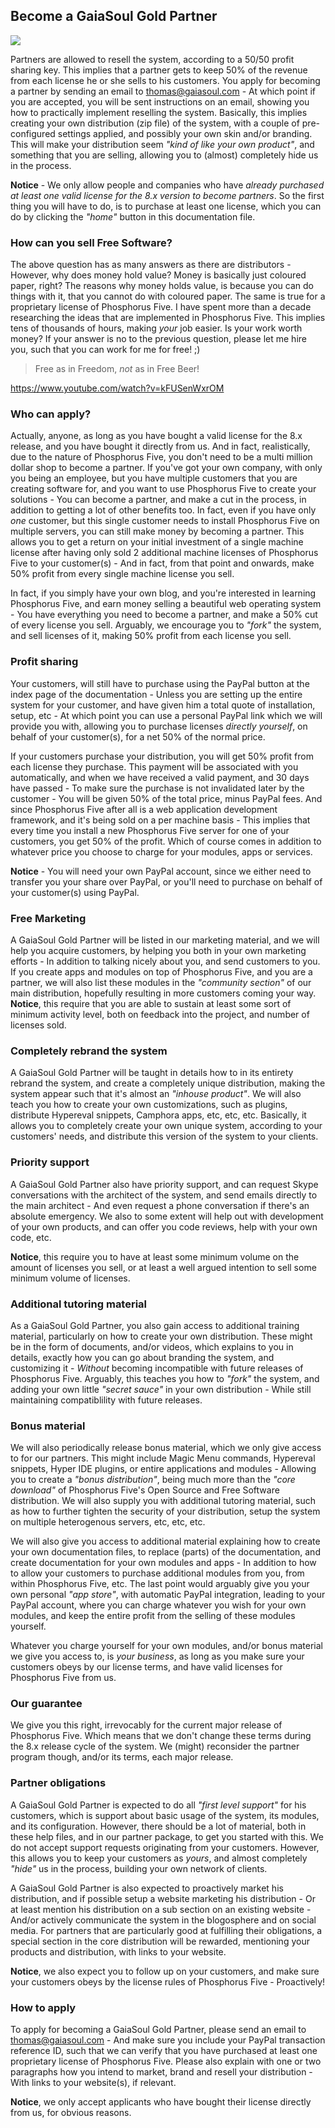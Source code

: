 ## Become a GaiaSoul Gold Partner

<img class="desktop-help-icon-image" src="/modules/desktop/media/logo.svg" />

Partners are allowed to resell the system, according to a 50/50 profit sharing key. This implies that
a partner gets to keep 50% of the revenue from each license he or she sells to his customers.
You apply for becoming a partner by sending an email to thomas@gaiasoul.com - At which point if you are accepted,
you will be sent instructions on an email, showing you how to practically implement reselling the system.
Basically, this implies creating your own distribution (zip file) of the system, with a couple of pre-configured
settings applied, and possibly your own skin and/or branding. This will make your distribution seem
_"kind of like your own product"_, and something that you are selling, allowing you to (almost) completely
hide us in the process.

**Notice** - We only allow people and companies who have _already purchased at least one valid license for the
8.x version to become partners_. So the first thing you will have to do, is to purchase at least one license,
which you can do by clicking the _"home"_ button in this documentation file.

### How can you sell Free Software?

The above question has as many answers as there are distributors - However, why does money hold value?
Money is basically just coloured paper, right? The reasons why money holds value, is because you
can do things with it, that you cannot do with coloured paper. The same is true for a proprietary
license of Phosphorus Five. I have spent more than a decade researching the ideas that are implemented
in Phosphorus Five. This implies tens of thousands of hours, making _your_ job easier. Is your work
worth money? If your answer is no to the previous question, please let me hire you, such that you can
work for me for free! ;)

> Free as in Freedom, _not_ as in Free Beer!

https://www.youtube.com/watch?v=kFUSenWxrOM

### Who can apply?

Actually, anyone, as long as you have bought a valid license for the 8.x release, and you have bought it directly
from us. And in fact, realistically, due to the nature of Phosphorus Five, you don't need to be a multi million
dollar shop to become a partner. If you've got your own company, with only you being an employee, but you have
multiple customers that you are creating software for, and you want to use Phosphorus Five to create your
solutions - You can become a partner, and make a cut in the process, in addition to getting a lot of other
benefits too. In fact, even if you have only _one_ customer, but this single customer needs to install
Phosphorus Five on multiple servers, you can still make money by becoming a partner. This allows you to
get a return on your initial investment of a single machine license after having only sold 2 additional
machine licenses of Phosphorus Five to your customer(s) - And in fact, from that
point and onwards, make 50% profit from every single machine license you sell.

In fact, if you simply have your own blog, and you're interested in learning Phosphorus Five, and earn money
selling a beautiful web operating system - You have everything you need to become a partner, and make a 50% cut
of every license you sell. Arguably, we encourage you to _"fork"_ the system, and sell licenses of it, making
50% profit from each license you sell.

### Profit sharing

Your customers, will still have to purchase using the PayPal button at the index page of the documentation -
Unless you are setting up the entire system for your customer, and have given him a total quote of installation,
setup, etc - At which point you can use a personal PayPal link which we will provide you with, allowing you
to purchase licenses _directly yourself_, on behalf of your customer(s), for a net 50% of the normal price.

If your customers purchase your distribution, you will get 50% profit from each license they purchase. This
payment will be associated with you automatically, and when we have received a valid payment, and 30 days
have passed - To make sure the purchase is not invalidated later by the customer - You will be given 50% of
the total price, minus PayPal fees. And since Phosphorus Five after all is a web application development
framework, and it's being sold on a per machine basis - This implies that every time you install a new
Phosphorus Five server for one of your customers, you get 50% of the profit. Which of course comes in
addition to whatever price you choose to charge for your modules, apps or services.

**Notice** - You will need your own PayPal account, since we either need to transfer you your share over PayPal,
or you'll need to purchase on behalf of your customer(s) using PayPal.

### Free Marketing

A GaiaSoul Gold Partner will be listed in our marketing material, and we will help you acquire customers, by
helping you both in your own marketing efforts - In addition to talking nicely about you, and send customers
to you. If you create apps and modules on top of Phosphorus Five, and you are a partner, we will also list these
modules in the _"community section"_ of our main distribution, hopefully resulting in more customers coming
your way. **Notice**, this require that you are able to sustain at least some sort of minimum activity level,
both on feedback into the project, and number of licenses sold.

### Completely rebrand the system

A GaiaSoul Gold Partner will be taught in details how to in its entirety rebrand the system, and create a
completely unique distribution, making the system appear such that it's almost an _"inhouse product"_. We
will also teach you how to create your own customizations, such as plugins, distribute Hypereval snippets,
Camphora apps, etc, etc, etc. Basically, it allows you to completely create your own unique system, according
to your customers' needs, and distribute this version of the system to your clients.

### Priority support

A GaiaSoul Gold Partner also have priority support, and can request Skype conversations with the architect of
the system, and send emails directly to the main architect - And even request a phone conversation if there's
an absolute emergency. We also to some extent will help out with development of your own products, and can
offer you code reviews, help with your own code, etc.

**Notice**, this require you to have at least some minimum volume on the amount of licenses you sell, or at
least a well argued intention to sell some minimum volume of licenses.

### Additional tutoring material

As a GaiaSoul Gold Partner, you also gain access to additional training material, particularly on how to create
your own distribution. These might be in the form of documents, and/or videos, which explains to you in details,
exactly how you can go about branding the system, and customizing it - _Without_ becoming incompatible with future
releases of Phosphorus Five. Arguably, this teaches you how to _"fork"_ the system, and adding your own little
_"secret sauce"_ in your own distribution - While still maintaining compatiblility with future releases.

### Bonus material

We will also periodically release bonus material, which we only give access to for our partners. This might include
Magic Menu commands, Hypereval snippets, Hyper IDE plugins, or entire applications and modules - Allowing you
to create a _"bonus distribution"_, being much more than the _"core download"_ of Phosphorus Five's Open Source
and Free Software distribution. We will also supply you with additional tutoring material, such as how to
further tighten the security of your distribution, setup the system on multiple heterogenous servers, etc, etc,
etc.

We will also give you access to additional material explaining how to create your own documentation files, to
replace (parts) of the documentation, and create documentation for your own modules and apps - In addition to
how to allow your customers to purchase additional modules from you, from within Phosphorus Five, etc. The last
point would arguably give you your own personal _"app store"_, with automatic PayPal integration, leading to your
PayPal account, where you can charge whatever you wish for your own modules, and keep the entire profit from
the selling of these modules yourself.

Whatever you charge yourself for your own modules, and/or bonus material we give you access to, is _your business_,
as long as you make sure your customers obeys by our license terms, and have valid licenses for Phosphorus Five
from us.

### Our guarantee

We give you this right, irrevocably for the current major release of Phosphorus Five. Which means that we don't
change these terms during the 8.x release cycle of the system. We (might) reconsider the partner program though,
and/or its terms, each major release.

### Partner obligations

A GaiaSoul Gold Partner is expected to do all _"first level support"_ for his customers, which is support about
basic usage of the system, its modules, and its configuration. However, there should be a
lot of material, both in these help files, and in our partner package, to get you started with this. We
do not accept support requests originating from your customers. However, this allows you to keep your
customers as _yours_, and almost completely _"hide"_ us in the process, building your own network of clients.

A GaiaSoul Gold Partner is also expected to proactively market his distribution, and if possible setup a website
marketing his distribution - Or at least mention his distribution on a sub section on an existing website -
And/or actively communicate the system in the blogosphere and on social media. For partners that are particularly good at
fulfilling their obligations, a special section in the core distribution will be rewarded, mentioning
your products and distribution, with links to your website.

**Notice**, we also expect you to follow up on your customers, and make sure your customers obeys by the
license rules of Phosphorus Five - Proactively!

### How to apply

To apply for becoming a GaiaSoul Gold Partner, please send an email to thomas@gaiasoul.com - And make sure
you include your PayPal transaction reference ID, such that we can verify that you have purchased at least
one proprietary license of Phosphorus Five. Please also explain with one or two paragraphs how you intend to
market, brand and resell your distribution - With links to your website(s), if relevant.

**Notice**, we only accept applicants who have bought their license directly from us, for obvious reasons.

